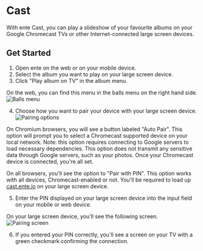 # Cast

With ente Cast, you can play a slideshow of your favourite albums on your Google Chromecast TVs or other Internet-connected large screen devices.

## Get Started

1. Open ente on the web or on your mobile device.
2. Select the album you want to play on your large screen device.
3. Click "Play album on TV" in the album menu.

On the web, you can find this menu in the balls menu on the right hand side. ![Balls menu](/assets/cast/web-play-album-on-tv.webp)

4. Choose how you want to pair your device with your large screen device. ![Pairing options](/assets/cast/web-pairing-options.webp)

On Chromium browsers, you will see a button labeled "Auto Pair". This option will prompt you to select a Chromecast supported device on your local network. Note: this option requires connecting to Google servers to load necessary dependencies. This option does not transmit any sensitive data through Google servers, such as your photos. Once your Chromecast device is connected, you're all set.

On all browsers, you'll see the option to "Pair with PIN". This option works with all devices, Chromecast-enabled or not. You'll be required to load up [cast.ente.io](https://cast.ente.io) on your large screen device.

5. Enter the PIN displayed on your large screen device into the input field on your mobile or web device.

On your large screen device, you'll see the following screen. ![Pairing screen](/assets/cast/tv-pairing-screen.webp)

6. If you entered your PIN correctly, you'll see a screen on your TV with a green checkmark confirming the connection.
